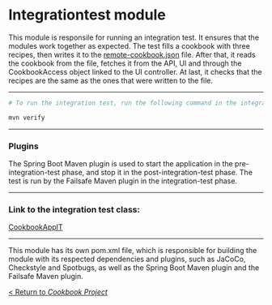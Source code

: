 # Integrationtest module

This module is responsile for running an integration test. It ensures that the modules work together as expected. The test fills a cookbook with three recipes, then writes it to the [remote-cookbook.json](/cookbook-project/persistence/storage/remote-cookbook.json) file. After that, it reads the cookbook from the file, fetches it from the API, UI and through the CookbookAccess object linked to the UI controller. At last, it checks that the recipes are the same as the ones that were written to the file.

---
```bash
# To run the integration test, run the following command in the integrationtest directory:

mvn verify
```
---
### Plugins
The Spring Boot Maven plugin is used to start the application in the pre-integration-test phase, and stop it in the post-integration-test phase. The test is run by the Failsafe Maven plugin in the integration-test phase.

---
### Link to the integration test class:  
[CookbookAppIT](/cookbook-project/integrationtest/src/test/java/cookbook/integrationtest/CookbookAppIT.java)

---
This module has its own pom.xml file, which is responsible for building the module with its respected dependencies and plugins, such as JaCoCo, Checkstyle and Spotbugs, as well as the Spring Boot Maven plugin and the Failsafe Maven plugin.

[< Return to _Cookbook Project_](/cookbook-project/readme.md)



